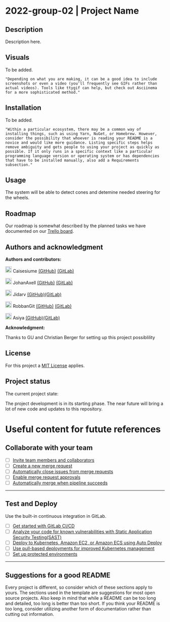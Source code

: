 # 2022-group-02 | Project Name

## Description

Description here.

## Visuals
To be added.

`"Depending on what you are making, it can be a good idea to include screenshots or even a video (you'll frequently see GIFs rather than actual videos). Tools like ttygif can help, but check out Asciinema for a more sophisticated method."
`
## Installation
To be added.

`"Within a particular ecosystem, there may be a common way of installing things, such as using Yarn, NuGet, or Homebrew. However, consider the possibility that whoever is reading your README is a novice and would like more guidance. Listing specific steps helps remove ambiguity and gets people to using your project as quickly as possible. If it only runs in a specific context like a particular programming language version or operating system or has dependencies that have to be installed manually, also add a Requirements subsection."
`
## Usage
The system will be able to detect cones and detemine needed steering for the wheels. 

## Roadmap
Our roadmap is somewhat described by the planned tasks we have documented on our [Trello board](https://trello.com/b/qO0KZTiw/dit638-project-group-02).


## Authors and acknowledgment
**Authors and contributors:**

<img src="https://avatars.githubusercontent.com/u/71592942?s=40&v=4" alt="Profile Picture Caisesiume" width="20"/> Caisesiume [(GitHub)](https://github.com/Caisesiume) [(GitLab)](https://git.chalmers.se/simonar)

<img src="https://avatars.githubusercontent.com/u/71591829?v=4" alt="Profile Picture JohanAxell" width="20"/> JohanAxell [(GitHub)](https://github.com/johanaxell) [(GitLab)](https://git.chalmers.se/johanaxe)

<img src="https://avatars.githubusercontent.com/u/81258179?v=4" alt="Profile Picture Jidarv" width="20"/> Jidarv [(GitHub)](https://github.com/Jidarv)[(GitLab)](https://git.chalmers.se/jidarv)

<img src="https://avatars.githubusercontent.com/u/81112288?v=4" alt="Profile Picture RobbanGit" width="20"/> RobbanGit [(GitHub)](https://github.com/RobbanGit) [(GitLab)](https://git.chalmers.se/robinhan)

<img src="https://avatars.githubusercontent.com/u/72571860?v=4" alt="Profile Picture Asiya-Ismail" width="20"/> Asiya [(GitHub)](https://github.com/Asiya-Ismail)[(GitLab)](https://git.chalmers.se/asiya)

**Acknowledgment:**

Thanks to GU and Christian Berger for setting up this project possiblility


## License
For this project a [MIT License](https://git.chalmers.se/courses/dit638/students/2022-group-02/-/blob/main/LICENSE) applies.

## Project status
The current project state:

The project development is in its starting phase. The near future will bring a lot of new code and updates to this repository.

# Useful content for futute references

## Collaborate with your team

- [ ] [Invite team members and collaborators](https://docs.gitlab.com/ee/user/project/members/)
- [ ] [Create a new merge request](https://docs.gitlab.com/ee/user/project/merge_requests/creating_merge_requests.html)
- [ ] [Automatically close issues from merge requests](https://docs.gitlab.com/ee/user/project/issues/managing_issues.html#closing-issues-automatically)
- [ ] [Enable merge request approvals](https://docs.gitlab.com/ee/user/project/merge_requests/approvals/)
- [ ] [Automatically merge when pipeline succeeds](https://docs.gitlab.com/ee/user/project/merge_requests/merge_when_pipeline_succeeds.html)

***
## Test and Deploy

Use the built-in continuous integration in GitLab.

- [ ] [Get started with GitLab CI/CD](https://docs.gitlab.com/ee/ci/quick_start/index.html)
- [ ] [Analyze your code for known vulnerabilities with Static Application Security Testing(SAST)](https://docs.gitlab.com/ee/user/application_security/sast/)
- [ ] [Deploy to Kubernetes, Amazon EC2, or Amazon ECS using Auto Deploy](https://docs.gitlab.com/ee/topics/autodevops/requirements.html)
- [ ] [Use pull-based deployments for improved Kubernetes management](https://docs.gitlab.com/ee/user/clusters/agent/)
- [ ] [Set up protected environments](https://docs.gitlab.com/ee/ci/environments/protected_environments.html)

***

## Suggestions for a good README
Every project is different, so consider which of these sections apply to yours. The sections used in the template are suggestions for most open source projects. Also keep in mind that while a README can be too long and detailed, too long is better than too short. If you think your README is too long, consider utilizing another form of documentation rather than cutting out information.
